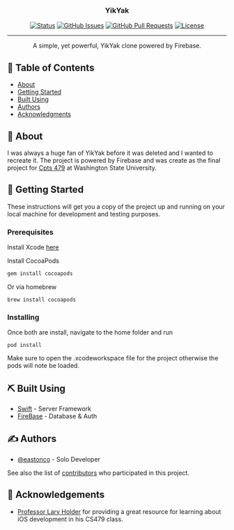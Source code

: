 <h3 align="center">YikYak</h3>

<div align="center">

[![Status](https://img.shields.io/badge/status-active-success.svg)]()
[![GitHub Issues](https://img.shields.io/github/issues/eastonco/YikYak.svg)](https://github.com/eastonco/YikYak/Issues)
[![GitHub Pull Requests](https://img.shields.io/github/issues-pr/eastonco/YikYak.svg)](https://github.com/eastonco/YikYak/pulls)
[![License](https://img.shields.io/badge/license-MIT-blue.svg)](/LICENSE)

</div>

---

<p align="center"> A simple, yet powerful, YikYak clone powered by Firebase.
    <br> 
</p>

## 📝 Table of Contents

- [About](#about)
- [Getting Started](#getting_started)
- [Built Using](#built_using)
- [Authors](#authors)
- [Acknowledgments](#acknowledgement)

## 🧐 About <a name = "about"></a>

I was always a huge fan of YikYak before it was deleted and I wanted to recreate it. The project is powered by Firebase and was create as the final project for [Cpts 479](https://github.com/eastonco.CS479) at Washington State University.

## 🏁 Getting Started <a name = "getting_started"></a>

These instructions will get you a copy of the project up and running on your local machine for development and testing purposes. 

### Prerequisites

Install Xcode [here](https://apps.apple.com/us/app/xcode/id497799835?mt=12)

Install CocoaPods

```bash
gem install cocoapods
```

Or via homebrew

```
brew install cocoapods
```

### Installing

Once both are install, navigate to the home folder and run

```
pod install
```

Make sure to open the .xcodeworkspace file for the project otherwise the pods will note be loaded.

## ⛏️ Built Using <a name = "built_using"></a>

- [Swift](https://developer.apple.com/swift/) - Server Framework
- [FireBase](https://firebase.google.com/) - Database & Auth



## ✍️ Authors <a name = "authors"></a>

- [@eastonco](https://github.com/eastonco) - Solo Developer

See also the list of [contributors](https://github.com/eastonco/YikYak/contributors) who participated in this project.

## 🎉 Acknowledgements <a name = "acknowledgement"></a>

- [Professor Lary Holder](https://eecs.wsu.edu/~holder/) for providing a great resource for learning about iOS development in his CS479 class.
